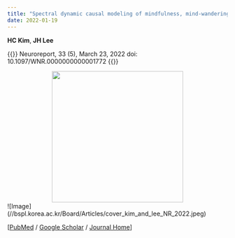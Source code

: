 ```yaml
---
title: "Spectral dynamic causal modeling of mindfulness, mind-wandering, and resting-state in the triple network using fMRI"
date: 2022-01-19
---
```


**HC Kim**, **JH Lee**

{{<format bright-green>}}
Neuroreport, 33 (5), March 23, 2022 doi: 10.1097/WNR.0000000000001772
{{</format>}}

<center> <img src='https://bspl.korea.ac.kr/Board/Articles/cover_kim_and_lee_NR_2022.jpeg' width=300> </center>
![Image](//bspl.korea.ac.kr/Board/Articles/cover_kim_and_lee_NR_2022.jpeg) 


[[PubMed](https://pubmed.ncbi.nlm.nih.gov/) /
[Google Scholar](https://scholar.google.com/scholar?hl=en&as_sdt=0%2C5&q=Spectral+dynamic+causal+modeling+of+mindfulness%2C+mind-wandering%2C+and+resting-state+in+the+triple+network+using+fMRI&btnG=) /
[Journal Home](https://journals.lww.com/neuroreport/Fulltext/2022/03020/Spectral_dynamic_causal_modeling_of_mindfulness,.4.aspx)]

